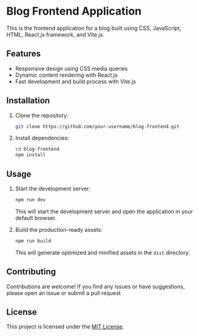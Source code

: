 # Blog Frontend Application

This is the frontend application for a blog built using CSS, JavaScript, HTML, React.js framework, and Vite.js.

## Features

- Responsive design using CSS media queries
- Dynamic content rendering with React.js
- Fast development and build process with Vite.js

## Installation

1. Clone the repository:

    ```bash
    git clone https://github.com/your-username/blog-frontend.git
    ```

2. Install dependencies:

    ```bash
    cd blog-frontend
    npm install
    ```

## Usage

1. Start the development server:

    ```bash
    npm run dev
    ```

    This will start the development server and open the application in your default browser.

2. Build the production-ready assets:

    ```bash
    npm run build
    ```

    This will generate optimized and minified assets in the `dist` directory.

## Contributing

Contributions are welcome! If you find any issues or have suggestions, please open an issue or submit a pull request.

## License

This project is licensed under the [MIT License](LICENSE).
